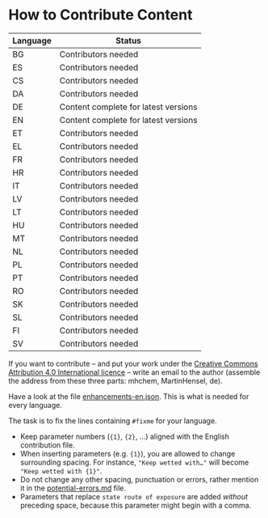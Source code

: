 # How to Contribute Content

Language|Status|
---|---|
BG | Contributors needed
ES | Contributors needed
CS | Contributors needed
DA | Contributors needed
DE | Content complete for latest versions
EN | Content complete for latest versions
ET | Contributors needed
EL | Contributors needed
FR | Contributors needed
HR | Contributors needed
IT | Contributors needed
LV | Contributors needed
LT | Contributors needed
HU | Contributors needed
MT | Contributors needed
NL | Contributors needed
PL | Contributors needed
PT | Contributors needed
RO | Contributors needed
SK | Contributors needed
SL | Contributors needed
FI | Contributors needed
SV | Contributors needed

If you want to contribute – and put your work under the [Creative Commons Attribution 4.0 International licence​​](<https://creativecommons.org/licenses/by/4.0/>) – write an email to the author (assemble the address from these three parts: mhchem, MartinHensel, de).

Have  a look at the file [enhancements-en.json](enhancements/enhancements-en.json). This is what is needed for every language.

The task is to fix the lines containing `#fixme` for your language.
- Keep parameter numbers (`{1}`, `{2}`, ...) aligned with the English contribution file.
- When inserting parameters (e.g. `{1}`), you are allowed to change surrounding spacing. For instance, `"Keep wetted with…"` will become `"Keep wetted with {1}"`.
- Do not change any other spacing, punctuation or errors, rather mention it in the [potential-errors.md](potential-errors.md) file.
- Parameters that replace `state route of exposure` are added *without* preceding space, because this parameter might begin with a comma.